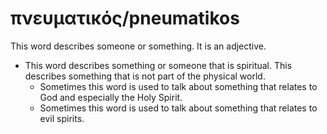 # πνευματικός/pneumatikos
This word describes someone or something. It is an adjective.

* This word describes something or someone that is spiritual. This describes something that is not part of the physical world.
    * Sometimes this word is used to talk about something that relates to God and especially the Holy Spirit.
    * Sometimes this word is used to talk about something that relates to evil spirits.
